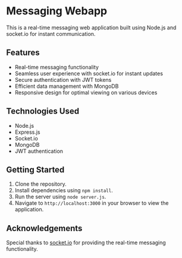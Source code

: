 # Messaging Webapp

This is a real-time messaging web application built using Node.js and socket.io for instant communication.

## Features

- Real-time messaging functionality
- Seamless user experience with socket.io for instant updates
- Secure authentication with JWT tokens
- Efficient data management with MongoDB
- Responsive design for optimal viewing on various devices

## Technologies Used

- Node.js
- Express.js
- Socket.io
- MongoDB
- JWT authentication

## Getting Started

1. Clone the repository.
2. Install dependencies using `npm install`.
3. Run the server using `node server.js`.
4. Navigate to `http://localhost:3000` in your browser to view the application.


## Acknowledgements

Special thanks to [socket.io](https://socket.io/) for providing the real-time messaging functionality.

